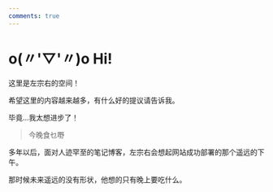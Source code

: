 ```yaml
---
comments: true
---
```

# o(〃'▽'〃)o Hi!

这里是左宗右的空间！

希望这里的内容越来越多，有什么好的提议请告诉我。

毕竟...我太想进步了！

>今晚食乜嘢 

多年以后，面对人迹罕至的笔记博客，左宗右会想起网站成功部署的那个遥远的下午。

那时候未来遥远的没有形状，他想的只有晚上要吃什么。